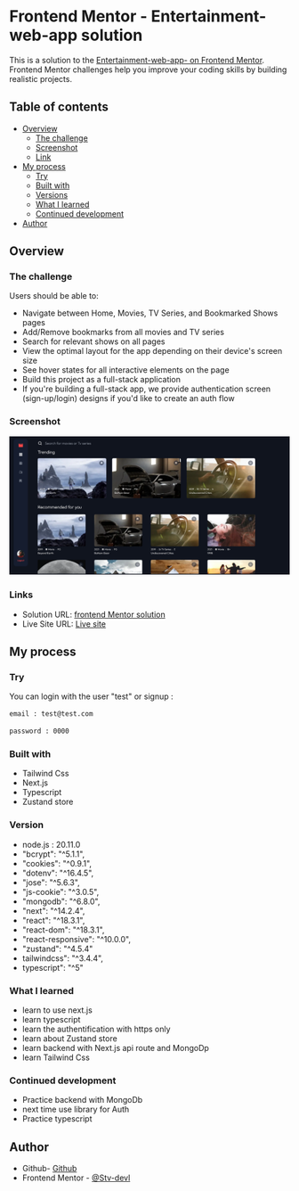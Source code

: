 # Frontend Mentor - Entertainment-web-app solution

This is a solution to the [Entertainment-web-app- on Frontend Mentor](https://www.frontendmentor.io/challenges/entertainment-web-app-J-UhgAW1X). Frontend Mentor challenges help you improve your coding skills by building realistic projects.

## Table of contents

- [Overview](#overview)
  - [The challenge](#the-challenge)
  - [Screenshot](#screenshot)
  - [Link](#link)
- [My process](#my-process)
  - [Try](#try)
  - [Built with](#built-with)
  - [Versions](#versions)
  - [What I learned](#what-i-learned)
  - [Continued development](#continued-development)
- [Author](#author)

## Overview

### The challenge

Users should be able to:

- Navigate between Home, Movies, TV Series, and Bookmarked Shows pages
- Add/Remove bookmarks from all movies and TV series
- Search for relevant shows on all pages
- View the optimal layout for the app depending on their device's screen size
- See hover states for all interactive elements on the page
- Build this project as a full-stack application
- If you're building a full-stack app, we provide authentication screen (sign-up/login) designs if you'd like to create an auth flow

### Screenshot

![](./Screenshot.png)

### Links

- Solution URL: [frontend Mentor solution](https://www.frontendmentor.io/solutions/)
- Live Site URL: [Live site](https://entertainment-web-app-five.vercel.app/)

## My process

### Try

You can login with the user "test" or signup :

```bash
email : test@test.com
```

```bash
password : 0000
```

### Built with

- Tailwind Css
- Next.js
- Typescript
- Zustand store

### Version

- node.js : 20.11.0
- "bcrypt": "^5.1.1",
- "cookies": "^0.9.1",
- "dotenv": "^16.4.5",
- "jose": "^5.6.3",
- "js-cookie": "^3.0.5",
- "mongodb": "^6.8.0",
- "next": "^14.2.4",
- "react": "^18.3.1",
- "react-dom": "^18.3.1",
- "react-responsive": "^10.0.0",
- "zustand": "^4.5.4"
- tailwindcss": "^3.4.4",
- typescript": "^5"

### What I learned

- learn to use next.js
- learn typescript
- learn the authentification with https only
- learn about Zustand store
- learn backend with Next.js api route and MongoDp
- learn Tailwind Css

### Continued development

- Practice backend with MongoDb
- next time use library for Auth
- Practice typescript

## Author

- Github- [Github](https://github.com/Stv-devl)
- Frontend Mentor - [@Stv-devl](https://www.frontendmentor.io/profile/Stv-devl)
